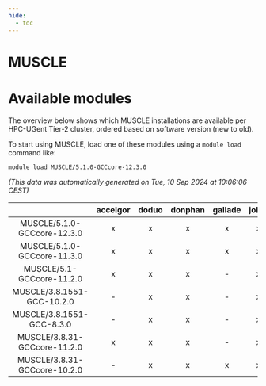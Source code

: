 ```yaml
---
hide:
  - toc
---
```


MUSCLE
======

# Available modules


The overview below shows which MUSCLE installations are available per HPC-UGent Tier-2 cluster, ordered based on software version (new to old).

To start using MUSCLE, load one of these modules using a `module load` command like:

```shell
module load MUSCLE/5.1.0-GCCcore-12.3.0
```

*(This data was automatically generated on Tue, 10 Sep 2024 at 10:06:06 CEST)*  

| |accelgor|doduo|donphan|gallade|joltik|shinx|skitty|
| :---: | :---: | :---: | :---: | :---: | :---: | :---: | :---: |
|MUSCLE/5.1.0-GCCcore-12.3.0|x|x|x|x|x|-|x|
|MUSCLE/5.1.0-GCCcore-11.3.0|x|x|x|x|x|-|x|
|MUSCLE/5.1-GCCcore-11.2.0|x|x|x|-|x|-|x|
|MUSCLE/3.8.1551-GCC-10.2.0|-|x|x|-|x|-|x|
|MUSCLE/3.8.1551-GCC-8.3.0|-|x|x|-|x|-|x|
|MUSCLE/3.8.31-GCCcore-11.2.0|x|x|x|-|x|-|x|
|MUSCLE/3.8.31-GCCcore-10.2.0|-|x|x|x|x|-|x|
